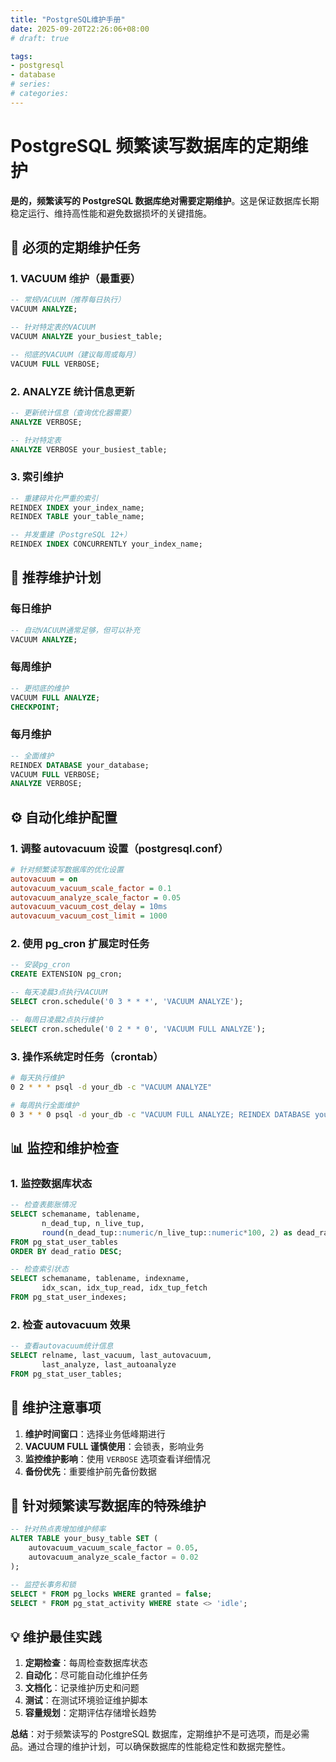 ```yaml
---
title: "PostgreSQL维护手册"
date: 2025-09-20T22:26:06+08:00
# draft: true

tags:
- postgresql
- database
# series:
# categories:
---
```


# PostgreSQL 频繁读写数据库的定期维护

**是的，频繁读写的 PostgreSQL 数据库绝对需要定期维护**。这是保证数据库长期稳定运行、维持高性能和避免数据损坏的关键措施。

## 🔧 必须的定期维护任务

### 1. **VACUUM 维护（最重要）**
```sql
-- 常规VACUUM（推荐每日执行）
VACUUM ANALYZE;

-- 针对特定表的VACUUM
VACUUM ANALYZE your_busiest_table;

-- 彻底的VACUUM（建议每周或每月）
VACUUM FULL VERBOSE;
```

### 2. **ANALYZE 统计信息更新**
```sql
-- 更新统计信息（查询优化器需要）
ANALYZE VERBOSE;

-- 针对特定表
ANALYZE VERBOSE your_busiest_table;
```

### 3. **索引维护**
```sql
-- 重建碎片化严重的索引
REINDEX INDEX your_index_name;
REINDEX TABLE your_table_name;

-- 并发重建（PostgreSQL 12+）
REINDEX INDEX CONCURRENTLY your_index_name;
```

## 📅 推荐维护计划

### 每日维护
```sql
-- 自动VACUUM通常足够，但可以补充
VACUUM ANALYZE;
```

### 每周维护
```sql
-- 更彻底的维护
VACUUM FULL ANALYZE;
CHECKPOINT;
```

### 每月维护
```sql
-- 全面维护
REINDEX DATABASE your_database;
VACUUM FULL VERBOSE;
ANALYZE VERBOSE;
```

## ⚙️ 自动化维护配置

### 1. 调整 autovacuum 设置（postgresql.conf）
```ini
# 针对频繁读写数据库的优化设置
autovacuum = on
autovacuum_vacuum_scale_factor = 0.1
autovacuum_analyze_scale_factor = 0.05
autovacuum_vacuum_cost_delay = 10ms
autovacuum_vacuum_cost_limit = 1000
```

### 2. 使用 pg_cron 扩展定时任务
```sql
-- 安装pg_cron
CREATE EXTENSION pg_cron;

-- 每天凌晨3点执行VACUUM
SELECT cron.schedule('0 3 * * *', 'VACUUM ANALYZE');

-- 每周日凌晨2点执行维护
SELECT cron.schedule('0 2 * * 0', 'VACUUM FULL ANALYZE');
```

### 3. 操作系统定时任务（crontab）
```bash
# 每天执行维护
0 2 * * * psql -d your_db -c "VACUUM ANALYZE"

# 每周执行全面维护
0 3 * * 0 psql -d your_db -c "VACUUM FULL ANALYZE; REINDEX DATABASE your_db"
```

## 📊 监控和维护检查

### 1. 监控数据库状态
```sql
-- 检查表膨胀情况
SELECT schemaname, tablename, 
       n_dead_tup, n_live_tup,
       round(n_dead_tup::numeric/n_live_tup::numeric*100, 2) as dead_ratio
FROM pg_stat_user_tables
ORDER BY dead_ratio DESC;

-- 检查索引状态
SELECT schemaname, tablename, indexname,
       idx_scan, idx_tup_read, idx_tup_fetch
FROM pg_stat_user_indexes;
```

### 2. 检查 autovacuum 效果
```sql
-- 查看autovacuum统计信息
SELECT relname, last_vacuum, last_autovacuum, 
       last_analyze, last_autoanalyze
FROM pg_stat_user_tables;
```

## 🚨 维护注意事项

1. **维护时间窗口**：选择业务低峰期进行
2. **VACUUM FULL 谨慎使用**：会锁表，影响业务
3. **监控维护影响**：使用 `VERBOSE` 选项查看详细情况
4. **备份优先**：重要维护前先备份数据

## 🎯 针对频繁读写数据库的特殊维护

```sql
-- 针对热点表增加维护频率
ALTER TABLE your_busy_table SET (
    autovacuum_vacuum_scale_factor = 0.05,
    autovacuum_analyze_scale_factor = 0.02
);

-- 监控长事务和锁
SELECT * FROM pg_locks WHERE granted = false;
SELECT * FROM pg_stat_activity WHERE state <> 'idle';
```

## 💡 维护最佳实践

1. **定期检查**：每周检查数据库状态
2. **自动化**：尽可能自动化维护任务
3. **文档化**：记录维护历史和问题
4. **测试**：在测试环境验证维护脚本
5. **容量规划**：定期评估存储增长趋势

**总结**：对于频繁读写的 PostgreSQL 数据库，定期维护不是可选项，而是必需品。通过合理的维护计划，可以确保数据库的性能稳定性和数据完整性。
